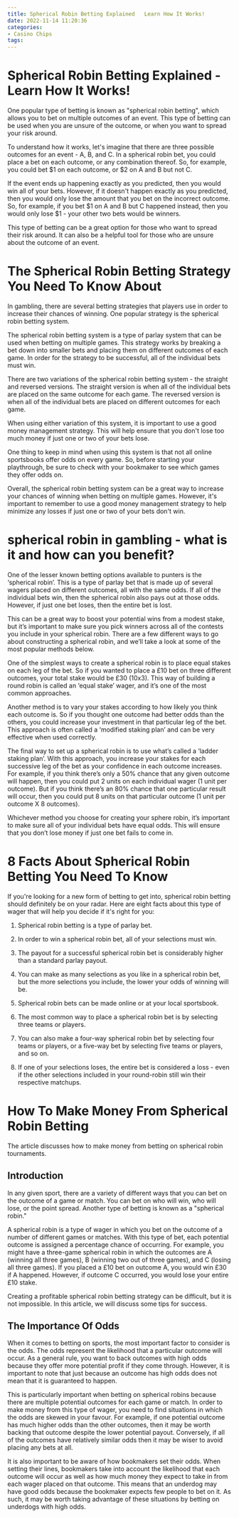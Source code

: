 ```yaml
---
title: Spherical Robin Betting Explained   Learn How It Works! 
date: 2022-11-14 11:20:36
categories:
- Casino Chips
tags:
---
```



#  Spherical Robin Betting Explained - Learn How It Works! 

One popular type of betting is known as "spherical robin betting", which allows you to bet on multiple outcomes of an event. This type of betting can be used when you are unsure of the outcome, or when you want to spread your risk around.

To understand how it works, let's imagine that there are three possible outcomes for an event - A, B, and C. In a spherical robin bet, you could place a bet on each outcome, or any combination thereof. So, for example, you could bet $1 on each outcome, or $2 on A and B but not C.

If the event ends up happening exactly as you predicted, then you would win all of your bets. However, if it doesn't happen exactly as you predicted, then you would only lose the amount that you bet on the incorrect outcome. So, for example, if you bet $1 on A and B but C happened instead, then you would only lose $1 - your other two bets would be winners.

This type of betting can be a great option for those who want to spread their risk around. It can also be a helpful tool for those who are unsure about the outcome of an event.

#  The Spherical Robin Betting Strategy You Need To Know About 

In gambling, there are several betting strategies that players use in order to increase their chances of winning. One popular strategy is the spherical robin betting system.

The spherical robin betting system is a type of parlay system that can be used when betting on multiple games. This strategy works by breaking a bet down into smaller bets and placing them on different outcomes of each game. In order for the strategy to be successful, all of the individual bets must win.

There are two variations of the spherical robin betting system - the straight and reversed versions. The straight version is when all of the individual bets are placed on the same outcome for each game. The reversed version is when all of the individual bets are placed on different outcomes for each game.

When using either variation of this system, it is important to use a good money management strategy. This will help ensure that you don't lose too much money if just one or two of your bets lose.

One thing to keep in mind when using this system is that not all online sportsbooks offer odds on every game. So, before starting your playthrough, be sure to check with your bookmaker to see which games they offer odds on.

Overall, the spherical robin betting system can be a great way to increase your chances of winning when betting on multiple games. However, it's important to remember to use a good money management strategy to help minimize any losses if just one or two of your bets don't win.

#  spherical robin in gambling - what is it and how can you benefit? 

One of the lesser known betting options available to punters is the ‘spherical robin’. This is a type of parlay bet that is made up of several wagers placed on different outcomes, all with the same odds. If all of the individual bets win, then the spherical robin also pays out at those odds. However, if just one bet loses, then the entire bet is lost.

This can be a great way to boost your potential wins from a modest stake, but it’s important to make sure you pick winners across all of the contests you include in your spherical robin. There are a few different ways to go about constructing a spherical robin, and we’ll take a look at some of the most popular methods below.

One of the simplest ways to create a spherical robin is to place equal stakes on each leg of the bet. So if you wanted to place a £10 bet on three different outcomes, your total stake would be £30 (10x3). This way of building a round robin is called an ‘equal stake’ wager, and it’s one of the most common approaches.

Another method is to vary your stakes according to how likely you think each outcome is. So if you thought one outcome had better odds than the others, you could increase your investment in that particular leg of the bet. This approach is often called a ‘modified staking plan’ and can be very effective when used correctly.

The final way to set up a spherical robin is to use what’s called a ‘ladder staking plan’. With this approach, you increase your stakes for each successive leg of the bet as your confidence in each outcome increases. For example, if you think there’s only a 50% chance that any given outcome will happen, then you could put 2 units on each individual wager (1 unit per outcome). But if you think there’s an 80% chance that one particular result will occur, then you could put 8 units on that particular outcome (1 unit per outcome X 8 outcomes).

Whichever method you choose for creating your sphere robin, it’s important to make sure all of your individual bets have equal odds. This will ensure that you don’t lose money if just one bet fails to come in.

#  8 Facts About Spherical Robin Betting You Need To Know 

If you're looking for a new form of betting to get into, spherical robin betting should definitely be on your radar. Here are eight facts about this type of wager that will help you decide if it's right for you:

1. Spherical robin betting is a type of parlay bet.

2. In order to win a spherical robin bet, all of your selections must win.

3. The payout for a successful spherical robin bet is considerably higher than a standard parlay payout.

4. You can make as many selections as you like in a spherical robin bet, but the more selections you include, the lower your odds of winning will be.

5. Spherical robin bets can be made online or at your local sportsbook.

6. The most common way to place a spherical robin bet is by selecting three teams or players.

7. You can also make a four-way spherical robin bet by selecting four teams or players, or a five-way bet by selecting five teams or players, and so on.

8. If one of your selections loses, the entire bet is considered a loss - even if the other selections included in your round-robin still win their respective matchups.

#  How To Make Money From Spherical Robin Betting

The article discusses how to make money from betting on spherical robin tournaments.

## Introduction

In any given sport, there are a variety of different ways that you can bet on the outcome of a game or match. You can bet on who will win, who will lose, or the point spread. Another type of betting is known as a "spherical robin."

A spherical robin is a type of wager in which you bet on the outcome of a number of different games or matches. With this type of bet, each potential outcome is assigned a percentage chance of occurring. For example, you might have a three-game spherical robin in which the outcomes are A (winning all three games), B (winning two out of three games), and C (losing all three games). If you placed a £10 bet on outcome A, you would win £30 if A happened. However, if outcome C occurred, you would lose your entire £10 stake.

Creating a profitable spherical robin betting strategy can be difficult, but it is not impossible. In this article, we will discuss some tips for success.

## The Importance Of Odds

When it comes to betting on sports, the most important factor to consider is the odds. The odds represent the likelihood that a particular outcome will occur. As a general rule, you want to back outcomes with high odds because they offer more potential profit if they come through. However, it is important to note that just because an outcome has high odds does not mean that it is guaranteed to happen.

This is particularly important when betting on spherical robins because there are multiple potential outcomes for each game or match. In order to make money from this type of wager, you need to find situations in which the odds are skewed in your favour. For example, if one potential outcome has much higher odds than the other outcomes, then it may be worth backing that outcome despite the lower potential payout. Conversely, if all of the outcomes have relatively similar odds then it may be wiser to avoid placing any bets at all.

It is also important to be aware of how bookmakers set their odds. When setting their lines, bookmakers take into account the likelihood that each outcome will occur as well as how much money they expect to take in from each wager placed on that outcome. This means that an underdog may have good odds because the bookmaker expects few people to bet on it. As such, it may be worth taking advantage of these situations by betting on underdogs with high odds.